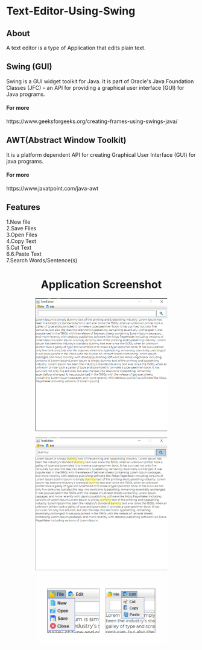 # Text-Editor-Using-Swing

<h2>About</h2>
A text editor is a type of Application that edits plain text.
<h2>Swing (GUI) </h2>
Swing is a GUI widget toolkit for Java. It is part of Oracle's Java Foundation Classes (JFC) – an API for providing a graphical user interface (GUI) for Java programs.
<h4>For more</h4> https://www.geeksforgeeks.org/creating-frames-using-swings-java/

 <h2> AWT(Abstract Window Toolkit) </h2>
It is a platform dependent API for creating Graphical User Interface (GUI) for java programs.
<h4>For more</h4>https://www.javatpoint.com/java-awt
<br>
<h2>Features</h2>
1.New file<br>
2.Save Files<br>
3.Open Files<br>
4.Copy Text<br>
5.Cut Text<br>
6.6.Paste Text<br>
7.Search Words/Sentence(s)<br>

<h1 align="center">Application Screenshot</h1>
<p align="center">
  <img src="Image/TextEditor 1.png" width="350" height="auto" title="TE1">
</p>
<p align="center">
  <img src="Image/TextEditor 2 search.png" width="350" height="auto" title="search">
</p>
<p align="center">
  <img src="Image/Options.png" width="350" height="auto" title="options">
</p>
